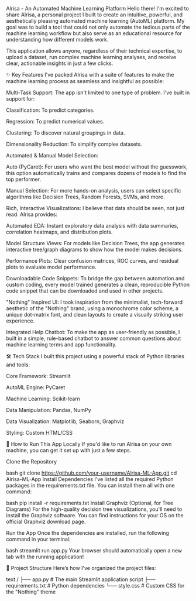 Alrisa - An Automated Machine Learning Platform
Hello there! I'm excited to share Alrisa, a personal project I built to create an intuitive, powerful, and aesthetically pleasing automated machine learning (AutoML) platform. My goal was to build a tool that could not only automate the tedious parts of the machine learning workflow but also serve as an educational resource for understanding how different models work.

This application allows anyone, regardless of their technical expertise, to upload a dataset, run complex machine learning analyses, and receive clear, actionable insights in just a few clicks.

✨ Key Features
I've packed Alrisa with a suite of features to make the machine learning process as seamless and insightful as possible:

Multi-Task Support: The app isn't limited to one type of problem. I've built in support for:

Classification: To predict categories.

Regression: To predict numerical values.

Clustering: To discover natural groupings in data.

Dimensionality Reduction: To simplify complex datasets.

Automated & Manual Model Selection:

Auto (PyCaret): For users who want the best model without the guesswork, this option automatically trains and compares dozens of models to find the top performer.

Manual Selection: For more hands-on analysis, users can select specific algorithms like Decision Trees, Random Forests, SVMs, and more.

Rich, Interactive Visualizations: I believe that data should be seen, not just read. Alrisa provides:

Automated EDA: Instant exploratory data analysis with data summaries, correlation heatmaps, and distribution plots.

Model Structure Views: For models like Decision Trees, the app generates interactive tree/graph diagrams to show how the model makes decisions.

Performance Plots: Clear confusion matrices, ROC curves, and residual plots to evaluate model performance.

Downloadable Code Snippets: To bridge the gap between automation and custom coding, every model trained generates a clean, reproducible Python code snippet that can be downloaded and used in other projects.

"Nothing" Inspired UI: I took inspiration from the minimalist, tech-forward aesthetic of the "Nothing" brand, using a monochrome color scheme, a unique dot-matrix font, and clean layouts to create a visually striking user experience.

Integrated Help Chatbot: To make the app as user-friendly as possible, I built in a simple, rule-based chatbot to answer common questions about machine learning terms and app functionality.

🛠️ Tech Stack
I built this project using a powerful stack of Python libraries and tools:

Core Framework: Streamlit

AutoML Engine: PyCaret

Machine Learning: Scikit-learn

Data Manipulation: Pandas, NumPy

Data Visualization: Matplotlib, Seaborn, Graphviz

Styling: Custom HTML/CSS

🚀 How to Run This App Locally
If you'd like to run Alrisa on your own machine, you can get it set up with just a few steps.

Clone the Repository

bash
git clone https://github.com/your-username/Alrisa-ML-App.git
cd Alrisa-ML-App
Install Dependencies
I've listed all the required Python packages in the requirements.txt file. You can install them all with one command:

bash
pip install -r requirements.txt
Install Graphviz (Optional, for Tree Diagrams)
For the high-quality decision tree visualizations, you'll need to install the Graphviz software. You can find instructions for your OS on the official Graphviz download page.

Run the App
Once the dependencies are installed, run the following command in your terminal:

bash
streamlit run app.py
Your browser should automatically open a new tab with the running application!

📂 Project Structure
Here’s how I've organized the project files:

text
/
├── app.py              # The main Streamlit application script
├── requirements.txt    # Python dependencies
└── style.css           # Custom CSS for the "Nothing" theme
